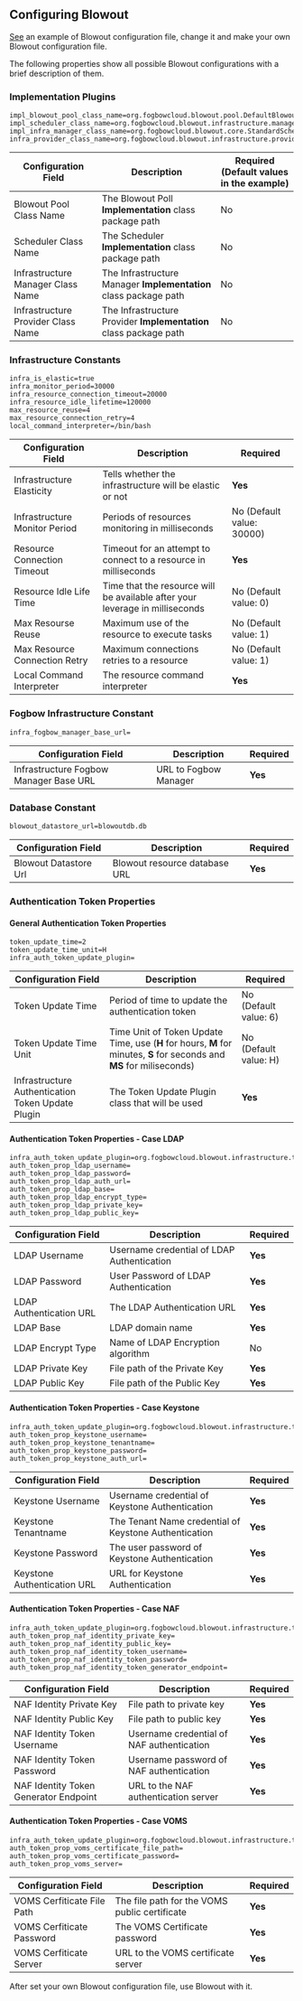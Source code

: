 ## Configuring Blowout
[See](https://github.com/fogbow/arrebol/blob/master/sched.conf.example) an example of Blowout configuration file, change it and make your own Blowout configuration file.

The following properties show all possible Blowout configurations with a brief description of them. 


### Implementation Plugins
	impl_blowout_pool_class_name=org.fogbowcloud.blowout.pool.DefaultBlowoutPool
	impl_scheduler_class_name=org.fogbowcloud.blowout.infrastructure.manager.DefaultInfrastructureManager
	impl_infra_manager_class_name=org.fogbowcloud.blowout.core.StandardScheduler
	infra_provider_class_name=org.fogbowcloud.blowout.infrastructure.provider.fogbow.FogbowInfrastructureProvider

Configuration Field | Description | Required (Default values in the example)
-------------------------- | -------------------- | --------
Blowout Pool Class Name | The Blowout Poll **Implementation** class package path | No
Scheduler Class Name | The Scheduler **Implementation** class package path | No
Infrastructure Manager Class Name | The Infrastructure Manager **Implementation** class package path | No
Infrastructure Provider Class Name | The Infrastructure Provider **Implementation** class package path | No


### Infrastructure Constants
	infra_is_elastic=true
	infra_monitor_period=30000
	infra_resource_connection_timeout=20000
	infra_resource_idle_lifetime=120000
	max_resource_reuse=4
	max_resource_connection_retry=4
	local_command_interpreter=/bin/bash

Configuration Field | Description | Required
-------------------------- | -------------------- | ----
Infrastructure Elasticity | Tells whether the infrastructure will be elastic or not | **Yes**
Infrastructure Monitor Period | Periods of resources monitoring in milliseconds | No (Default value: 30000)
Resource Connection Timeout | Timeout for an attempt to connect to a resource in milliseconds | **Yes**
Resource Idle Life Time | Time that the resource will be available after your leverage in milliseconds | No (Default value: 0)
Max Resourse Reuse | Maximum use of the resource to execute tasks | No (Default value: 1)
Max Resource Connection Retry | Maximum connections retries to a resource | No (Default value: 1)
Local Command Interpreter | The resource command interpreter | **Yes**


### Fogbow Infrastructure Constant
	infra_fogbow_manager_base_url=

Configuration Field | Description | Required
-------------------------- | -------------------- | ------
Infrastructure Fogbow Manager Base URL | URL to Fogbow Manager | **Yes**


### Database Constant
	blowout_datastore_url=blowoutdb.db

Configuration Field | Description | Required
-------------------------- | -------------------- | ------
Blowout Datastore Url | Blowout resource database URL | **Yes**


### Authentication Token Properties

#### General Authentication Token Properties
	token_update_time=2
	token_update_time_unit=H
	infra_auth_token_update_plugin=

Configuration Field | Description | Required
-------------------------- | -------------------- | -------
Token Update Time | Period of time to update the authentication token | No (Default value: 6)
Token Update Time Unit | Time Unit of Token Update Time, use (**H** for hours, **M** for minutes, **S** for seconds and **MS** for miliseconds) | No (Default value: H)
Infrastructure Authentication Token Update Plugin | The Token Update Plugin class that will be used | **Yes**


#### Authentication Token Properties - Case LDAP
	infra_auth_token_update_plugin=org.fogbowcloud.blowout.infrastructure.token.LDAPTokenUpdatePlugin
	auth_token_prop_ldap_username=
	auth_token_prop_ldap_password=
	auth_token_prop_ldap_auth_url=
	auth_token_prop_ldap_base=
	auth_token_prop_ldap_encrypt_type=
	auth_token_prop_ldap_private_key=
	auth_token_prop_ldap_public_key=

Configuration Field | Description | Required
-------------------------- | -------------------- | -------
LDAP Username |	Username credential of LDAP Authentication | **Yes**
LDAP Password |	User Password of LDAP Authentication | **Yes**
LDAP Authentication URL | The LDAP Authentication URL | **Yes**
LDAP Base | LDAP domain name | **Yes**
LDAP Encrypt Type | Name of LDAP Encryption algorithm | No
LDAP Private Key | File path of the Private Key | **Yes**
LDAP Public Key | File path of the Public Key | **Yes**


#### Authentication Token Properties - Case Keystone
	infra_auth_token_update_plugin=org.fogbowcloud.blowout.infrastructure.token.RASTokenUpdatePlugin
	auth_token_prop_keystone_username=
	auth_token_prop_keystone_tenantname=
	auth_token_prop_keystone_password=
	auth_token_prop_keystone_auth_url=

Configuration Field | Description | Required
-------------------------- | -------------------- | -------
Keystone Username	| Username credential of Keystone Authentication | **Yes**
Keystone Tenantname	| The Tenant Name credential of Keystone Authentication | **Yes**
Keystone Password |	The user password of Keystone Authentication | **Yes**
Keystone Authentication URL	| URL for Keystone Authentication | **Yes**


#### Authentication Token Properties - Case NAF
	infra_auth_token_update_plugin=org.fogbowcloud.blowout.infrastructure.token.NAFTokenUpdatePlugin
	auth_token_prop_naf_identity_private_key=
	auth_token_prop_naf_identity_public_key=
	auth_token_prop_naf_identity_token_username=
	auth_token_prop_naf_identity_token_password=
	auth_token_prop_naf_identity_token_generator_endpoint=

Configuration Field | Description | Required
-------------------------- | -------------------- | -------
NAF Identity Private Key | File path to private key | **Yes**
NAF Identity Public Key	| File path to public key | **Yes**
NAF Identity Token Username	| Username credential of NAF authentication | **Yes**
NAF Identity Token Password	| Username password of NAF authentication | **Yes**
NAF Identity Token Generator Endpoint	| URL to the NAF authentication server | **Yes**


#### Authentication Token Properties - Case VOMS
	infra_auth_token_update_plugin=org.fogbowcloud.blowout.infrastructure.token.VOMSTokenUpdatePlugin
	auth_token_prop_voms_certificate_file_path=
	auth_token_prop_voms_certificate_password=
	auth_token_prop_voms_server=

Configuration Field | Description | Required
-------------------------- | -------------------- | -------
VOMS Cerfiticate File Path | The file path for the VOMS public certificate | **Yes**
VOMS Cerfiticate Password | The VOMS Certificate password | **Yes**
VOMS Cerfiticate Server	| URL to the VOMS certificate server | **Yes**


After set your own Blowout configuration file, use Blowout with it.
